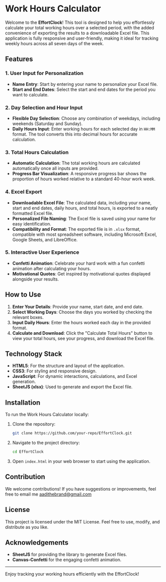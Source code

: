 # Work Hours Calculator

Welcome to the **EffortClock**! This tool is designed to help you effortlessly calculate your total working hours over a selected period, with the added convenience of exporting the results to a downloadable Excel file. This application is fully responsive and user-friendly, making it ideal for tracking weekly hours across all seven days of the week.

## Features

### 1. **User Input for Personalization**

- **Name Entry**: Start by entering your name to personalize your Excel file.
- **Start and End Dates**: Select the start and end dates for the period you want to calculate.

### 2. **Day Selection and Hour Input**

- **Flexible Day Selection**: Choose any combination of weekdays, including weekends (Saturday and Sunday).
- **Daily Hours Input**: Enter working hours for each selected day in `HH:MM` format. The tool converts this into decimal hours for accurate calculation.

### 3. **Total Hours Calculation**

- **Automatic Calculation**: The total working hours are calculated automatically once all inputs are provided.
- **Progress Bar Visualization**: A responsive progress bar shows the proportion of hours worked relative to a standard 40-hour work week.

### 4. **Excel Export**

- **Downloadable Excel File**: The calculated data, including your name, start and end dates, daily hours, and total hours, is exported to a neatly formatted Excel file.
- **Personalized File Naming**: The Excel file is saved using your name for easy identification.
- **Compatibility and Format**: The exported file is in `.xlsx` format, compatible with most spreadsheet software, including Microsoft Excel, Google Sheets, and LibreOffice.

### 5. **Interactive User Experience**

- **Confetti Animation**: Celebrate your hard work with a fun confetti animation after calculating your hours.
- **Motivational Quotes**: Get inspired by motivational quotes displayed alongside your results.

## How to Use

1. **Enter Your Details**: Provide your name, start date, and end date.
2. **Select Working Days**: Choose the days you worked by checking the relevant boxes.
3. **Input Daily Hours**: Enter the hours worked each day in the provided format.
4. **Calculate and Download**: Click the "Calculate Total Hours" button to view your total hours, see your progress, and download the Excel file.

## Technology Stack

- **HTML5**: For the structure and layout of the application.
- **CSS3**: For styling and responsive design.
- **JavaScript**: For dynamic interactions, calculations, and Excel generation.
- **SheetJS (xlsx)**: Used to generate and export the Excel file.

## Installation

To run the Work Hours Calculator locally:

1. Clone the repository:
   ```bash
   git clone https://github.com/your-repo/EffortClock.git
   ```
2. Navigate to the project directory:
   ```bash
   cd EffortClock
   ```
3. Open `index.html` in your web browser to start using the application.

## Contribution

We welcome contributions! If you have suggestions or improvements, feel free to email me aadithebrand@gmail.com

## License

This project is licensed under the MIT License. Feel free to use, modify, and distribute as you like.

## Acknowledgements

- **SheetJS** for providing the library to generate Excel files.
- **Canvas-Confetti** for the engaging confetti animation.

---

Enjoy tracking your working hours efficiently with the EffortClock!
